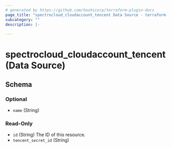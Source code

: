 ```yaml
---
# generated by https://github.com/hashicorp/terraform-plugin-docs
page_title: "spectrocloud_cloudaccount_tencent Data Source - terraform-provider-spectrocloud"
subcategory: ""
description: |-
  
---
```


# spectrocloud_cloudaccount_tencent (Data Source)





<!-- schema generated by tfplugindocs -->
## Schema

### Optional

- `name` (String)

### Read-Only

- `id` (String) The ID of this resource.
- `tencent_secret_id` (String)
